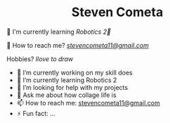 <h1 align="center">Steven Cometa</h1>

📖 I'm currently learning *Robotics 2🤖*

📨 How to reach me? *stevencometa11@gmail.com*

   Hobbies? *Ilove to draw*
- 🔭 I’m currently working on my skill does
- 🌱 I’m currently learning Robotics 2
- 🤔 I’m looking for help with my projects
- 💬 Ask me about how collage life is
- 📫 How to reach me: stevencometa11@gmail.com
- ⚡ Fun fact: ...
